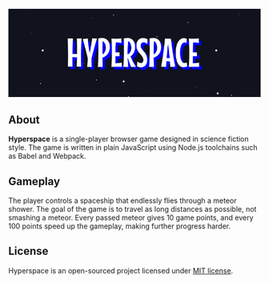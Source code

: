 <p align="center"><img src="media/heading.png" alt="HYPERSPACE"></p>

## About

**Hyperspace** is a single-player browser game designed in science fiction style. The game is written in plain JavaScript using Node.js toolchains such as Babel and Webpack.

## Gameplay

The player controls a spaceship that endlessly flies through a meteor shower. The goal of the game is to travel as long distances as possible, not smashing a meteor. Every passed meteor gives 10 game points, and every 100 points speed up the gameplay, making further progress harder.

## License

Hyperspace is an open-sourced project licensed under [MIT license](LICENSE).
